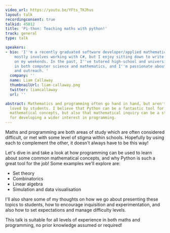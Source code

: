 ```yaml
---
video_url: https://youtu.be/YFts_TKJhus
layout: talk
recordingconsent: true
talkid: 45012
title: 'Pi-thon: Teaching maths with python!'
track: general
type: talk

speakers:
- bio: 'I''m a recently graduated software developer/applied mathematician. My job
    mostly involves working with C#, but I enjoy sitting down to write some Python
    on my weekends. In the past, I''ve tutored high-school and university students
    in both computer science and mathematics, and I''m passionate about education
    and outreach. '
  company: ''
  name: Liam Callaway
  thumbnailUrl: liam-callaway.png
  twitter: liamcallaway
  url: ''

abstract: Mathematics and programming often go hand in hand, but aren't always equally
  loved by students. I believe that Python can be a fantastic tool for teaching
  mathematical concepts, but also that mathematical inquiry can be a starting point
  for developing a wider interest in programming.
---
```

Maths and programming are both areas of study which are often considered difficult, or met with some level of stigma within schools. Hopefully by using each to complement the other, it doesn't always have to be this way!

Let's dive in and take a look at how programming can be used to learn about some common mathematical concepts, and why Python is such a great tool for the job! Some examples we'll explore are:
- Set theory
- Combinatorics
- Linear algebra
- Simulation and data visualisation

I'll also share some of my thoughts on how we go about presenting these topics to students, how to encourage inquisition and experimentation, and also how to set expectations and manage difficulty levels.

This talk is suitable for all levels of experience in both maths and programming, no prior knowledge assumed or required!
